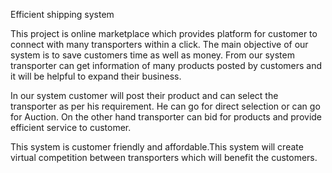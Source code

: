 Efficient shipping system

This project is online marketplace which provides platform for customer to connect with many transporters within a click. The main objective of our system is to save customers time as well as money. 
From our system transporter can get information of many products posted by customers and it will be helpful to expand their business. 

In our system customer will post their product and can select the transporter as per his requirement. He can go for direct selection or can go for Auction. 
On the other hand transporter can bid for products and provide efficient service to customer.

This system is customer friendly and affordable.This system will create virtual competition between transporters which will benefit the customers.


